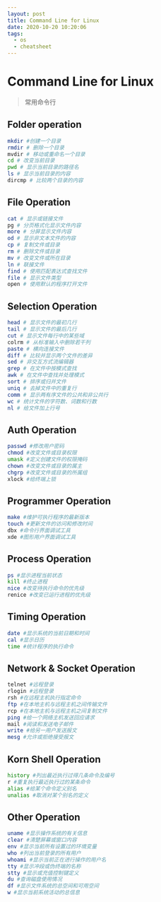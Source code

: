 ```yaml
---
layout: post
title: Command Line for Linux
date: 2020-10-20 10:20:06
tags:
  - os
  - cheatsheet
---
```


# Command Line for Linux

> 常用命令行

## Folder operation

```bash
mkdir #创建一个目录
rmdir # 删除一个目录
mvdir # 移动或重命名一个目录
cd # 改变当前目录
pwd # 显示当前目录的路径名
ls # 显示当前目录的内容
dircmp # 比较两个目录的内容
```

<!-- more -->

## File Operation

```bash
cat # 显示或链接文件
pg # 分页格式化显示文件内容
more # 分屏显示文件内容
od # 显示非文本文件的内容
cp # 复制文件或目录
rm # 删除文件或目录
mv # 改变文件或所在目录
ln # 联接文件
find # 使用匹配表达式查找文件
file # 显示文件类型
open # 使用默认的程序打开文件
```

## Selection Operation

```bash
head # 显示文件的最初几行
tail # 显示文件的最后几行
cut # 显示文件每行中的某些域
colrm # 从标准输入中删除若干列
paste # 横向连接文件
diff # 比较并显示两个文件的差异
sed # 非交互方式流编辑器
grep # 在文件中按模式查找
awk # 在文件中查找并处理模式
sort # 排序或归并文件
uniq # 去掉文件中的重复行
comm # 显示两有序文件的公共和非公共行
wc # 统计文件的字符数、词数和行数
nl # 给文件加上行号
```

## Auth Operation

```bash
passwd #修改用户密码
chmod #改变文件或目录权限
umask #定义创建文件的权限掩码
chown #改变文件或目录的属主
chgrp #改变文件或目录的所属组
xlock #给终端上锁
```

## Programmer Operation

```bash
make #维护可执行程序的最新版本
touch #更新文件的访问和修改时间
dbx #命令行界面调试工具
xde #图形用户界面调试工具
```

## Process Operation

```bash
ps #显示进程当前状态
kill #终止进程
nice #改变待执行命令的优先级
renice #改变已运行进程的优先级
```

## Timing Operation

```bash
date #显示系统的当前日期和时间
cal #显示日历
time #统计程序的执行命令
```

## Network & Socket Operation

```bash
telnet #远程登录
rlogin #远程登录
rsh #在远程主机执行指定命令
ftp #在本地主机与远程主机之间传输文件
rcp #在本地主机与远程主机之间复制文件
ping #给一个网络主机发送回应请求
mail #阅读和发送电子邮件
write #给另一用户发送报文
mesg #允许或拒绝接受报文
```

## Korn Shell Operation

```bash
history #列出最近执行过得几条命令及编号
r #重复执行最近执行过的某条命令
alias #给某个命令定义别名
unalias #取消对某个别名的定义
```

## Other Operation

```bash
uname #显示操作系统的有关信息
clear #清楚屏幕或窗口内容
env #显示当前所有设置过的环境变量
who #列出当前登录的所有用户
whoami #显示当前正在进行操作的用户名
tty #显示冲段或伪终端的名称
stty #显示或充值控制键定义
du #查询磁盘使用情况
df #显示文件系统的总空间和可用空间
w #显示当前系统活动的总信息
```
